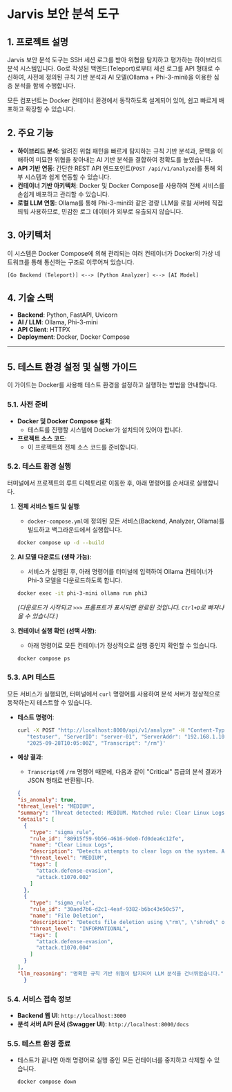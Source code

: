 # Jarvis 보안 분석 도구

## 1. 프로젝트 설명

Jarvis 보안 분석 도구는 SSH 세션 로그를 받아 위협을 탐지하고 평가하는 하이브리드 분석 시스템입니다. Go로 작성된 백엔드(Teleport)로부터 세션 로그를 API 형태로 수신하여, 사전에 정의된 규칙 기반 분석과 AI 모델(Ollama + Phi-3-mini)을 이용한 심층 분석을 함께 수행합니다.

모든 컴포넌트는 Docker 컨테이너 환경에서 동작하도록 설계되어 있어, 쉽고 빠르게 배포하고 확장할 수 있습니다.

## 2. 주요 기능

- **하이브리드 분석**: 알려진 위협 패턴을 빠르게 탐지하는 규칙 기반 분석과, 문맥을 이해하여 미묘한 위협을 찾아내는 AI 기반 분석을 결합하여 정확도를 높였습니다.
- **API 기반 연동**: 간단한 REST API 엔드포인트(`POST /api/v1/analyze`)를 통해 외부 시스템과 쉽게 연동할 수 있습니다.
- **컨테이너 기반 아키텍처**: Docker 및 Docker Compose를 사용하여 전체 서비스를 손쉽게 배포하고 관리할 수 있습니다.
- **로컬 LLM 연동**: Ollama를 통해 Phi-3-mini와 같은 경량 LLM을 로컬 서버에 직접 띄워 사용하므로, 민감한 로그 데이터가 외부로 유출되지 않습니다.

## 3. 아키텍처

이 시스템은 Docker Compose에 의해 관리되는 여러 컨테이너가 Docker의 가상 네트워크를 통해 통신하는 구조로 이루어져 있습니다.

`[Go Backend (Teleport)] <--> [Python Analyzer] <--> [AI Model]`

## 4. 기술 스택

- **Backend**: Python, FastAPI, Uvicorn
- **AI / LLM**: Ollama, Phi-3-mini
- **API Client**: HTTPX
- **Deployment**: Docker, Docker Compose

---

## 5. 테스트 환경 설정 및 실행 가이드

이 가이드는 Docker를 사용해 테스트 환경을 설정하고 실행하는 방법을 안내합니다.

### 5.1. 사전 준비

- **Docker 및 Docker Compose 설치**:
    - 테스트를 진행할 시스템에 Docker가 설치되어 있어야 합니다.
- **프로젝트 소스 코드**:
    - 이 프로젝트의 전체 소스 코드를 준비합니다.

### 5.2. 테스트 환경 실행

터미널에서 프로젝트의 루트 디렉토리로 이동한 후, 아래 명령어를 순서대로 실행합니다.

1.  **전체 서비스 빌드 및 실행**:
    -   `docker-compose.yml`에 정의된 모든 서비스(Backend, Analyzer, Ollama)를 빌드하고 백그라운드에서 실행합니다.
    ```bash
    docker compose up -d --build
    ```

2.  **AI 모델 다운로드 (생략 가능)**:
    -   서비스가 실행된 후, 아래 명령어를 터미널에 입력하여 Ollama 컨테이너가 Phi-3 모델을 다운로드하도록 합니다.
    ```bash
    docker exec -it phi-3-mini ollama run phi3
    ```
    *(다운로드가 시작되고 `>>>` 프롬프트가 표시되면 완료된 것입니다. `Ctrl+D`로 빠져나올 수 있습니다.)*

3.  **컨테이너 실행 확인 (선택 사항)**:
    -   아래 명령어로 모든 컨테이너가 정상적으로 실행 중인지 확인할 수 있습니다.
    ```bash
    docker compose ps
    ```

### 5.3. API 테스트

모든 서비스가 실행되면, 터미널에서 `curl` 명령어를 사용하여 분석 서버가 정상적으로 동작하는지 테스트할 수 있습니다.

- **테스트 명령어**:
  ```bash
  curl -X POST "http://localhost:8000/api/v1/analyze" -H "Content-Type: application/json" -d '{"SessionID": "test-session-123", "User": 
     "testuser", "ServerID": "server-01", "ServerAddr": "192.168.1.10", "SessionStart": "2025-09-28T10:00:00Z", "SessionEnd": 
     "2025-09-28T10:05:00Z", "Transcript": "/rm"}'
  ```

- **예상 결과**:
    -   `Transcript`에 `/rm` 명령어 때문에, 다음과 같이 "Critical" 등급의 분석 결과가 JSON 형태로 반환됩니다.
  ```json
  {
  "is_anomaly": true,
  "threat_level": "MEDIUM",
  "summary": "Threat detected: MEDIUM. Matched rule: Clear Linux Logs.",
  "details": [
    {
      "type": "sigma_rule",
      "rule_id": "80915f59-9b56-4616-9de0-fd0dea6c12fe",
      "name": "Clear Linux Logs",
      "description": "Detects attempts to clear logs on the system. Adversaries may clear system logs to hide evidence of an intrusion (Matched Command: /rm)",
      "threat_level": "MEDIUM",
      "tags": [
        "attack.defense-evasion",
        "attack.t1070.002"
      ]
    },
    {
      "type": "sigma_rule",
      "rule_id": "30aed7b6-d2c1-4eaf-9382-b6bc43e50c57",
      "name": "File Deletion",
      "description": "Detects file deletion using \"rm\", \"shred\" or \"unlink\" commands which are used often by adversaries to delete files left behind by the actions of their intrusion activity (Matched Command: /rm)",
      "threat_level": "INFORMATIONAL",
      "tags": [
        "attack.defense-evasion",
        "attack.t1070.004"
      ]
    }
  ],
  "llm_reasoning": "명확한 규칙 기반 위협이 탐지되어 LLM 분석을 건너뛰었습니다."
    }
    ```

### 5.4. 서비스 접속 정보

- **Backend 웹 UI**: `http://localhost:3000`
- **분석 서버 API 문서 (Swagger UI)**: `http://localhost:8000/docs`

### 5.5. 테스트 환경 종료

-   테스트가 끝나면 아래 명령어로 실행 중인 모든 컨테이너를 중지하고 삭제할 수 있습니다.
    ```bash
    docker compose down
    ```